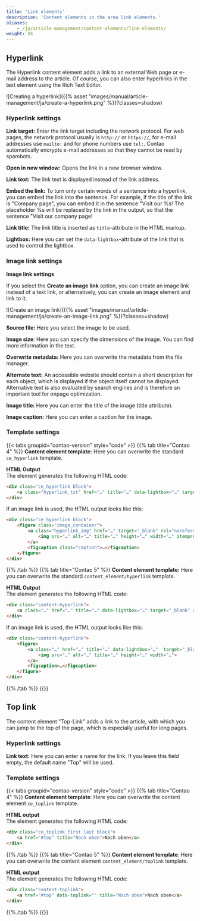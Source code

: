 ```yaml
---
title: 'Link elements'
description: 'Content elements in the area link elements.'
aliases:
    - /ja/article-management/content-elements/link-elements/
weight: 24
---
```



## Hyperlink

The Hyperlink content element adds a link to an external Web page or e-mail address to the article. Of course, you can 
also enter hyperlinks in the text element using the Rich Text Editor.

![Creating a hyperlink]({{% asset "images/manual/article-management/ja/create-a-hyperlink.png" %}}?classes=shadow)


### Hyperlink settings

**Link target:** Enter the link target including the network protocol. For web pages, the network protocol usually is 
`http://` or `https://`, for e-mail addresses use `mailto:` and for phone numbers use `tel:`. Contao automatically 
encrypts e-mail addresses so that they cannot be read by spambots.

**Open in new window:** Opens the link in a new browser window.

**Link text:** The link text is displayed instead of the link address.

**Embed the link:** To turn only certain words of a sentence into a hyperlink, you can embed the link into the sentence. 
For example, if the title of the link is "Company page", you can embed it in the sentence "Visit our %s! The 
placeholder %s will be replaced by the link in the output, so that the sentence "Visit our company page!

**Link title:** The link title is inserted as `title`-attribute in the HTML markup.

**Lightbox:** Here you can set the `data-lightbox`-attribute of the link that is used to control the lightbox.


### Image link settings

**Image link settings**

If you select the **Create an image link** option, you can create an image link instead of a text link, or 
alternatively, you can create an image element and link to it.

![Create an image link]({{% asset "images/manual/article-management/ja/create-an-image-link.png" %}}?classes=shadow)

**Source file:** Here you select the image to be used.

**Image size**: Here you can specify the dimensions of the image. You can find more information in the text.

**Overwrite metadata:** Here you can overwrite the metadata from the file manager.

**Alternate text:** An accessible website should contain a short description for each object, which is displayed if the 
object itself cannot be displayed. Alternative text is also evaluated by search engines and is therefore an important 
tool for onpage optimization.

**Image title:** Here you can enter the title of the image (title attribute).

**Image caption:** Here you can enter a caption for the image.


### Template settings

{{< tabs groupid="contao-version" style="code" >}}
{{% tab title="Contao 4" %}}
**Content element template:** Here you can overwrite the standard `ce_hyperlink` template.

**HTML Output**  
The element generates the following HTML code:

```html
<div class="ce_hyperlink block">
    <a class="hyperlink_txt" href="…" title="…" data-lightbox="…" target="_blank" rel="noreferrer noopener">…</a> …
</div>
```

If an image link is used, the HTML output looks like this:

```html
<div class="ce_hyperlink block">
    <figure class="image_container">
        <a class="hyperlink_img" href="…" target="_blank" rel="noreferrer noopener">
            <img src="…" alt="…" title="…" height="…" width="…" itemprop="image">
        </a>
        <figcaption class="caption">…</figcaption>
    </figure>
</div>
```
{{% /tab %}}
{{% tab title="Contao 5" %}}
**Content element template:** Here you can overwrite the standard `content_element/hyperlink` template.

**HTML Output**  
The element generates the following HTML code:

```html
<div class="content-hyperlink">
    <a class="…" href="…" title="…" data-lightbox="…" target="_blank" rel="noreferrer noopener">…</a> …
</div>
```

If an image link is used, the HTML output looks like this:

```html
<div class="content-hyperlink">
    <figure>
        <a class="…" href="…" title="…" data-lightbox="…"  target="_blank" rel="noreferrer noopener">
            <img src="…" alt="…" title="…" height="…" width="…">
        </a>
        <figcaption>…</figcaption>
    </figure>
</div>
```
{{% /tab %}}
{{</tabs>}}


## Top link

The content element "Top-Link" adds a link to the article, with which you can jump to the top of the page, which is especially useful for long pages.

### Hyperlink settings

**Link text:** Here you can enter a name for the link. If you leave this field empty, the default name "Top" will be used.


### Template settings

{{< tabs groupid="contao-version" style="code" >}}
{{% tab title="Contao 4" %}}
**Content element template**: Here you can overwrite the content element `ce_toplink` template.

**HTML output**  
The element generates the following HTML code:

```html
<div class="ce_toplink first last block">
    <a href="#top" title="Nach oben">Nach oben</a>
</div>
```
{{% /tab %}}
{{% tab title="Contao 5" %}}
**Content element template**: Here you can overwrite the content element `content_element/toplink` template.

**HTML output**  
The element generates the following HTML code:

```html
<div class="content-toplink">
    <a href="#top" data-toplink="" title="Nach oben">Nach oben</a>
</div>
```
{{% /tab %}}
{{</tabs>}}
